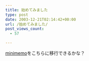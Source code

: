 ```yaml
---
title: 始めてみました
type: post
date: 2003-12-21T02:14:42+00:00
url: /始めてみました/
post_views_count:
  - 57

---
```

[minimemo][1]をこちらに移行できるかな？

 [1]: http://homepage2.nifty.com/konnokiyotaka/minimemo/index.htm